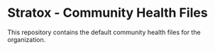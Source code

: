 # Stratox - Community Health Files
This repository contains the default community health files for the organization.
